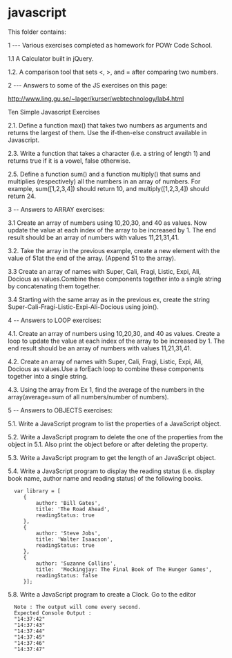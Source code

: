 # javascript

This folder contains:

1 --- Various exercises completed as homework for POWr Code School.

1.1 A Calculator built in jQuery.

1.2. A comparison tool that sets <, >, and = after comparing two numbers.


2 --- Answers to some of the JS exercises on this page:

http://www.ling.gu.se/~lager/kurser/webtechnology/lab4.html

Ten Simple Javascript Exercises

2.1. Define a function max() that takes two numbers as arguments and returns the largest of them. Use the if-then-else construct
available in Javascript.

2.3. Write a function that takes a character (i.e. a string of length 1) and returns true if it is a vowel, false otherwise.

2.5. Define a function sum() and a function multiply() that sums and multiplies (respectively) all the numbers in an array
of numbers. For example, sum([1,2,3,4]) should return 10, and multiply([1,2,3,4]) should return 24.


3 -- Answers to ARRAY exercises:

3.1 Create an array of numbers using 10,20,30, and 40 as values. Now update the value at each index of the array to be increased by 1. The end result should be an array of numbers with values 11,21,31,41.

3.2. Take the array in the previous example, create a new element with the value of 51at the end of the array. (Append 51 to the array).

3.3 Create an array of names with Super, Cali, Fragi, Listic, Expi, Ali, Docious as values.Combine these components together into a single string by concatenating them together.

3.4 Starting with the same array as in the previous ex, create the string Super-Cali-Fragi-Listic-Expi-Ali-Docious using join().


4 -- Answers to LOOP exercises:

4.1. Create an array of numbers using 10,20,30, and 40 as values. Create a loop to update the value at each index of the array to be increased by 1. The end result should be an array of numbers with values 11,21,31,41.

4.2. Create an array of names with Super, Cali, Fragi, Listic, Expi, Ali, Docious as values.Use a forEach loop to combine these components together into a single string.

4.3. Using the array from Ex 1, find the average of the numbers in the array(average=sum of all numbers/number of numbers).


5 -- Answers to OBJECTS exercises:

5.1. Write a JavaScript program to list the properties of a JavaScript object.

5.2. Write a JavaScript program to delete the one of the properties from the object in 5.1. Also print the object before or after deleting the property.

5.3. Write a JavaScript program to get the length of an JavaScript object.

5.4. Write a JavaScript program to display the reading status (i.e. display book name, author name and reading status) of the following books.

      var library = [
         {
             author: 'Bill Gates',
             title: 'The Road Ahead',
             readingStatus: true
         },
         {
             author: 'Steve Jobs',
             title: 'Walter Isaacson',
             readingStatus: true
         },
         {
             author: 'Suzanne Collins',
             title:  'Mockingjay: The Final Book of The Hunger Games',
             readingStatus: false
         }];

5.8. Write a JavaScript program to create a Clock. Go to the editor

      Note : The output will come every second.
      Expected Console Output :
      "14:37:42"
      "14:37:43"
      "14:37:44"
      "14:37:45"
      "14:37:46"
      "14:37:47"
